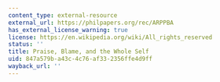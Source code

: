 ```yaml
---
content_type: external-resource
external_url: https://philpapers.org/rec/ARPPBA
has_external_license_warning: true
license: https://en.wikipedia.org/wiki/All_rights_reserved
status: ''
title: Praise, Blame, and the Whole Self
uid: 847a579b-a43c-4c76-af33-2356ffe4d9ff
wayback_url: ''
---
```

